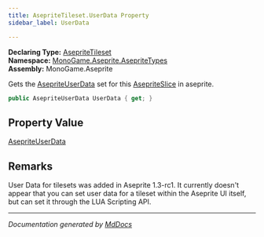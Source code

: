 ```yaml
---
title: AsepriteTileset.UserData Property
sidebar_label: UserData

---
```


**Declaring Type:** [AsepriteTileset](../)  
**Namespace:** [MonoGame.Aseprite.AsepriteTypes](../../)  
**Assembly:** MonoGame.Aseprite

Gets the [AsepriteUserData](../../AsepriteUserData/) set for this [AsepriteSlice](../../AsepriteSlice/) in aseprite.

```csharp
public AsepriteUserData UserData { get; }
```

## Property Value

[AsepriteUserData](../../AsepriteUserData/)

## Remarks

User Data for tilesets was added in Aseprite 1.3\-rc1.  It currently doesn't appear that you can set user data for a tileset within the Aseprite UI itself, but can set it through the LUA Scripting API.

___

*Documentation generated by [MdDocs](https://github.com/ap0llo/mddocs)*
